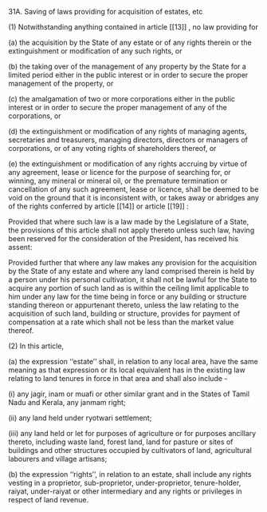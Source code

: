 31A. Saving of laws providing for acquisition of estates, etc

(1) Notwithstanding anything contained in article [[13]] , no law providing for

(a) the acquisition by the State of any estate or of any rights therein or the extinguishment or modification of any such rights, or

(b) the taking over of the management of any property by the State for a limited period either in the public interest or in order to secure the proper management of the property, or

(c) the amalgamation of two or more corporations either in the public interest or in order to secure the proper management of any of the corporations, or

(d) the extinguishment or modification of any rights of managing agents, secretaries and treasurers, managing directors, directors or managers of corporations, or of any voting rights of shareholders thereof, or

(e) the extinguishment or modification of any rights accruing by virtue of any agreement, lease or licence for the purpose of searching for, or winning, any mineral or mineral oil, or the premature termination or cancellation of any such agreement, lease or licence, shall be deemed to be void on the ground that it is inconsistent with, or takes away or abridges any of the rights conferred by article [[14]]  or article [[19]] :

Provided that where such law is a law made by the Legislature of a State, the provisions of this article shall not apply thereto unless such law, having been reserved for the consideration of the President, has received his assent:

Provided further that where any law makes any provision for the acquisition by the State of any estate and where any land comprised therein is held by a person under his personal cultivation, it shall not be lawful for the State to acquire any portion of such land as is within the ceiling limit applicable to him under any law for the time being in force or any building or structure standing thereon or appurtenant thereto, unless the law relating to the acquisition of such land, building or structure, provides for payment of compensation at a rate which shall not be less than the market value thereof.

(2) In this article,

(a) the expression ‘‘estate’’ shall, in relation to any local area, have the same meaning as that expression or its local equivalent has in the existing law relating to land tenures in force in that area and shall also include -

(i) any jagir, inam or muafi or other similar grant and in the States of Tamil Nadu and Kerala, any janmam right;

(ii) any land held under ryotwari settlement;

(iii) any land held or let for purposes of agriculture or for purposes ancillary thereto, including waste land, forest land, land for pasture or sites of buildings and other structures occupied by cultivators of land, agricultural labourers and village artisans;

(b) the expression ‘‘rights’’, in relation to an estate, shall include any rights vesting in a proprietor, sub-proprietor, under-proprietor, tenure-holder, raiyat, under-raiyat or other intermediary and any rights or privileges in respect of land revenue.

